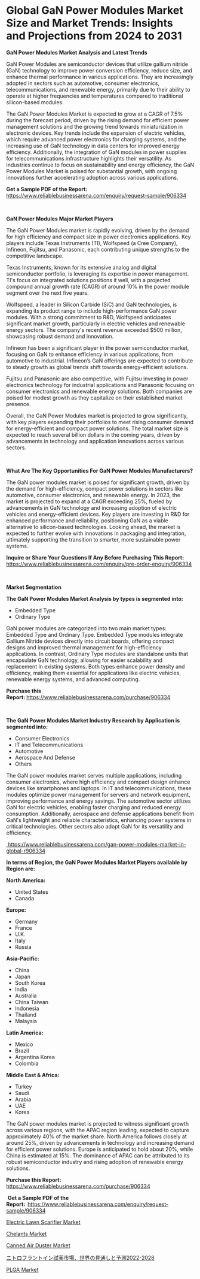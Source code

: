 <p><h1>Global GaN Power Modules Market Size and Market Trends: Insights and Projections from 2024 to 2031</h1></p><p><strong>GaN Power Modules Market Analysis and Latest Trends</strong></p>
<p><p>GaN Power Modules are semiconductor devices that utilize gallium nitride (GaN) technology to improve power conversion efficiency, reduce size, and enhance thermal performance in various applications. They are increasingly adopted in sectors such as automotive, consumer electronics, telecommunications, and renewable energy, primarily due to their ability to operate at higher frequencies and temperatures compared to traditional silicon-based modules.</p><p>The GaN Power Modules Market is expected to grow at a CAGR of 7.5% during the forecast period, driven by the rising demand for efficient power management solutions and the growing trend towards miniaturization in electronic devices. Key trends include the expansion of electric vehicles, which require advanced power electronics for charging systems, and the increasing use of GaN technology in data centers for improved energy efficiency. Additionally, the integration of GaN modules in power supplies for telecommunications infrastructure highlights their versatility. As industries continue to focus on sustainability and energy efficiency, the GaN Power Modules Market is poised for substantial growth, with ongoing innovations further accelerating adoption across various applications.</p></p>
<p><strong>Get a Sample PDF of the Report:&nbsp;</strong> <a href="https://www.reliablebusinessarena.com/enquiry/request-sample/906334">https://www.reliablebusinessarena.com/enquiry/request-sample/906334</a></p>
<p>&nbsp;</p>
<p><strong>GaN Power Modules Major Market Players</strong></p>
<p><p>The GaN Power Modules market is rapidly evolving, driven by the demand for high efficiency and compact size in power electronics applications. Key players include Texas Instruments (TI), Wolfspeed (a Cree Company), Infineon, Fujitsu, and Panasonic, each contributing unique strengths to the competitive landscape.</p><p>Texas Instruments, known for its extensive analog and digital semiconductor portfolio, is leveraging its expertise in power management. TI's focus on integrated solutions positions it well, with a projected compound annual growth rate (CAGR) of around 10% in the power module segment over the next five years.</p><p>Wolfspeed, a leader in Silicon Carbide (SiC) and GaN technologies, is expanding its product range to include high-performance GaN power modules. With a strong commitment to R&D, Wolfspeed anticipates significant market growth, particularly in electric vehicles and renewable energy sectors. The company's recent revenue exceeded $500 million, showcasing robust demand and innovation.</p><p>Infineon has been a significant player in the power semiconductor market, focusing on GaN to enhance efficiency in various applications, from automotive to industrial. Infineon’s GaN offerings are expected to contribute to steady growth as global trends shift towards energy-efficient solutions.</p><p>Fujitsu and Panasonic are also competitive, with Fujitsu investing in power electronics technology for industrial applications and Panasonic focusing on consumer electronics and renewable energy solutions. Both companies are poised for modest growth as they capitalize on their established market presence.</p><p>Overall, the GaN Power Modules market is projected to grow significantly, with key players expanding their portfolios to meet rising consumer demand for energy-efficient and compact power solutions. The total market size is expected to reach several billion dollars in the coming years, driven by advancements in technology and application innovations across various sectors.</p></p>
<p>&nbsp;</p>
<p><strong>What Are The Key Opportunities For GaN Power Modules Manufacturers?</strong></p>
<p><p>The GaN power modules market is poised for significant growth, driven by the demand for high-efficiency, compact power solutions in sectors like automotive, consumer electronics, and renewable energy. In 2023, the market is projected to expand at a CAGR exceeding 25%, fueled by advancements in GaN technology and increasing adoption of electric vehicles and energy-efficient devices. Key players are investing in R&D for enhanced performance and reliability, positioning GaN as a viable alternative to silicon-based technologies. Looking ahead, the market is expected to further evolve with innovations in packaging and integration, ultimately supporting the transition to smarter, more sustainable power systems.</p></p>
<p><strong>Inquire or Share Your Questions If Any Before Purchasing This Report:</strong> <a href="https://www.reliablebusinessarena.com/enquiry/pre-order-enquiry/906334">https://www.reliablebusinessarena.com/enquiry/pre-order-enquiry/906334</a></p>
<p>&nbsp;</p>
<p><strong>Market Segmentation</strong></p>
<p><strong>The GaN Power Modules Market Analysis by types is segmented into:</strong></p>
<p><ul><li>Embedded Type</li><li>Ordinary Type</li></ul></p>
<p><p>GaN power modules are categorized into two main market types: Embedded Type and Ordinary Type. Embedded Type modules integrate Gallium Nitride devices directly into circuit boards, offering compact designs and improved thermal management for high-efficiency applications. In contrast, Ordinary Type modules are standalone units that encapsulate GaN technology, allowing for easier scalability and replacement in existing systems. Both types enhance power density and efficiency, making them essential for applications like electric vehicles, renewable energy systems, and advanced computing.</p></p>
<p><strong>Purchase this Report:&nbsp;</strong><a href="https://www.reliablebusinessarena.com/purchase/906334">https://www.reliablebusinessarena.com/purchase/906334</a></p>
<p>&nbsp;</p>
<p><strong>The GaN Power Modules Market Industry Research by Application is segmented into:</strong></p>
<p><ul><li>Consumer Electronics</li><li>IT and Telecommunications</li><li>Automotive</li><li>Aerospace And Defense</li><li>Others</li></ul></p>
<p><p>The GaN power modules market serves multiple applications, including consumer electronics, where high efficiency and compact design enhance devices like smartphones and laptops. In IT and telecommunications, these modules optimize power management for servers and network equipment, improving performance and energy savings. The automotive sector utilizes GaN for electric vehicles, enabling faster charging and reduced energy consumption. Additionally, aerospace and defense applications benefit from GaN's lightweight and reliable characteristics, enhancing power systems in critical technologies. Other sectors also adopt GaN for its versatility and efficiency.</p></p>
<p><a href="https://www.reliablebusinessarena.com/gan-power-modules-market-in-global-r906334">&nbsp;https://www.reliablebusinessarena.com/gan-power-modules-market-in-global-r906334</a></p>
<p><strong>In terms of Region, the GaN Power Modules Market Players available by Region are:</strong></p>
<p>
    <p> <strong> North America: </strong>
        <ul>
            <li>United States</li>
            <li>Canada</li>
        </ul>
        </p> 
    <p> <strong> Europe: </strong>
        <ul>
            <li>Germany</li>
            <li>France</li>
            <li>U.K.</li>
            <li>Italy</li>
            <li>Russia</li>
        </ul>
        </p> 
    <p> <strong> Asia-Pacific: </strong>
        <ul>
            <li>China</li>
            <li>Japan</li>
            <li>South Korea</li>
            <li>India</li>
            <li>Australia</li>
            <li>China Taiwan</li>
            <li>Indonesia</li>
            <li>Thailand</li>
            <li>Malaysia</li>
        </ul>
        </p> 
    <p> <strong> Latin America: </strong>
        <ul>
            <li>Mexico</li>
            <li>Brazil</li>
            <li>Argentina Korea</li>
            <li>Colombia</li>
        </ul>
        </p> 
    <p> <strong> Middle East & Africa: </strong>
        <ul>
            <li>Turkey</li>
            <li>Saudi</li>
            <li>Arabia</li>
            <li>UAE</li>
            <li>Korea</li>
        </ul>
    </p>
    </p>
<p><p>The GaN power modules market is projected to witness significant growth across various regions, with the APAC region leading, expected to capture approximately 40% of the market share. North America follows closely at around 25%, driven by advancements in technology and increasing demand for efficient power solutions. Europe is anticipated to hold about 20%, while China is estimated at 15%. The dominance of APAC can be attributed to its robust semiconductor industry and rising adoption of renewable energy solutions.</p></p>
<p><strong>Purchase this Report: </strong><a href="https://www.reliablebusinessarena.com/purchase/906334">https://www.reliablebusinessarena.com/purchase/906334</a></p>
<p>&nbsp;<strong>Get a Sample PDF of the Report:&nbsp;&nbsp;</strong><a href="https://www.reliablebusinessarena.com/enquiry/request-sample/906334">https://www.reliablebusinessarena.com/enquiry/request-sample/906334</a></p>
<p><strong></strong></p>
<p><p><a href="https://www.linkedin.com/pulse/electric-lawn-scarifier-market-global-regional-analysis-43pae?trackingId=Gk1PWSvfRdSU6UCTE7ZU8Q%3D%3D">Electric Lawn Scarifier Market</a></p><p><a href="https://issuu.com/reportprime-2/docs/chelants-market-size-2030.pptx_b2f95095abe15c">Chelants Market</a></p><p><a href="https://medium.com/@roseboyd475/the-global-canned-air-duster-market-identifies-drivers-restraints-opportunities-and-trends-9d3abd10a851">Canned Air Duster Market</a></p><p><a href="https://medium.com/@skylarreilly36/nitrofurantoin-reagent-market-global-outlook-and-forecast-2022-2028-ea5b32c8f232">ニトロフラントイン試薬市場、世界の見通しと予測2022-2028</a></p><p><a href="https://issuu.com/reportprime-2/docs/plga-market-size-2030.pptx_19642781a11e8d">PLGA Market</a></p></p>